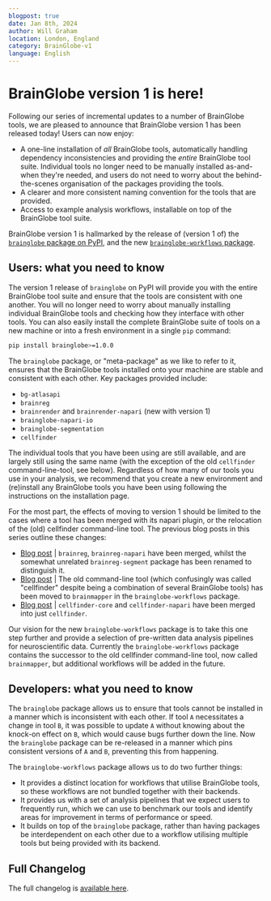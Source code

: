```yaml
---
blogpost: true
date: Jan 8th, 2024
author: Will Graham
location: London, England
category: BrainGlobe-v1
language: English
---
```


# BrainGlobe version 1 is here!

Following our series of incremental updates to a number of BrainGlobe tools, we are pleased to announce that BrainGlobe version 1 has been released today!
Users can now enjoy:

- A one-line installation of _all_ BrainGlobe tools, automatically handling dependency inconsistencies and providing the _entire_ BrainGlobe tool suite. Individual tools no longer need to be manually installed as-and-when they're needed, and users do not need to worry about the behind-the-scenes organisation of the packages providing the tools.
- A clearer and more consistent naming convention for the tools that are provided.
- Access to example analysis workflows, installable on top of the BrainGlobe tool suite.

BrainGlobe version 1 is hallmarked by the release of (version 1 of) the [`brainglobe` package on PyPI](https://pypi.org/project/brainglobe/), and the new [`brainglobe-workflows` package](https://pypi.org/project/brainglobe-workflows/).

## Users: what you need to know

The version 1 release of `brainglobe` on PyPI will provide you with the entire BrainGlobe tool suite and ensure that the tools are consistent with one another.
You will no longer need to worry about manually installing individual BrainGlobe tools and checking how they interface with other tools.
You can also easily install the complete BrainGlobe suite of tools on a new machine or into a fresh environment in a single `pip` command:

```bash
pip install brainglobe>=1.0.0
```

The `brainglobe` package, or "meta-package" as we like to refer to it, ensures that the BrainGlobe tools installed onto your machine are stable and consistent with each other.
Key packages provided include:

- `bg-atlasapi`
- `brainreg`
- `brainrender` and `brainrender-napari` (new with version 1)
- `brainglobe-napari-io`
- `brainglobe-segmentation`
- `cellfinder`

The individual tools that you have been using are still available, and are largely still using the same name (with the exception of the old `cellfinder` command-line-tool, see below).
Regardless of how many of our tools you use in your analysis, we recommend that you create a new environment and (re)install any BrainGlobe tools you have been using following the instructions on the installation page.

For the most part, the effects of moving to version 1 should be limited to the cases where a tool has been merged with its napari plugin, or the relocation of the (old) cellfinder command-line tool.
The previous blog posts in this series outline these changes:

- [Blog post](./brainreg_update_live.md) | `brainreg`, `brainreg-napari` have been merged, whilst the somewhat unrelated `brainreg-segment` package has been renamed to distinguish it.
- [Blog post](./cellfinder_migration_live.md) | The old command-line tool (which confusingly was called "cellfinder" despite being a combination of several BrainGlobe tools) has been moved to `brainmapper` in the `brainglobe-workflows` package.
- [Blog post](./core_and_napari_merge.md) | `cellfinder-core` and `cellfinder-napari` have been merged into just `cellfinder`.

Our vision for the new `brainglobe-workflows` package is to take this one step further and provide a selection of pre-written data analysis pipelines for neuroscientific data.
Currently the `brainglobe-workflows` package contains the successor to the old cellfinder command-line tool, now called `brainmapper`, but additional workflows will be added in the future.

## Developers: what you need to know

The `brainglobe` package allows us to ensure that tools cannot be installed in a manner which is inconsistent with each other.
If tool `A` necessitates a change in tool `B`, it was possible to update `A` without knowing about the knock-on effect on `B`, which would cause bugs further down the line.
Now the `brainglobe` package can be re-released in a manner which pins consistent versions of `A` and `B`, preventing this from happening.

The `brainglobe-workflows` package allows us to do two further things:

- It provides a distinct location for workflows that utilise BrainGlobe tools, so these workflows are not bundled together with their backends.
- It provides us with a set of analysis pipelines that we expect users to frequently run, which we can use to benchmark our tools and identify areas for improvement in terms of performance or speed.
- It builds on top of the `brainglobe` package, rather than having packages be interdependent on each other due to a workflow utilising multiple tools but being provided with its backend.

## Full Changelog

The full changelog is [available here](/community/releases/v1/index.md).
